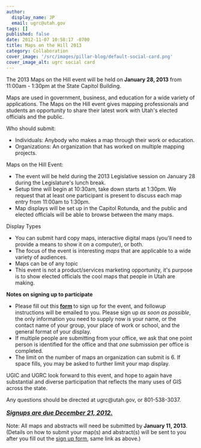 ```yaml
---
author:
  display_name: JP
  email: ugrc@utah.gov
tags: []
published: false
date: 2012-11-07 10:58:17 -0700
title: Maps on the Hill 2013
category: Collaboration
cover_image: '/src/images/pillar-blog/default-social-card.png'
cover_image_alt: ugrc social card
---
```


<p>The 2013 Maps on the Hill event will be held on<strong> January 28, 2013</strong> from 11:00am - 1:30pm at the State Capitol Building.</p>
<p>Maps are used in government, business, and education for a wide variety of applications. The Maps on the Hill event gives mapping professionals and students an opportunity to share their latest work with Utah's elected officials and the public.</p>
<p>Who should submit:</p>
<ul>
<li>Individuals: Anybody who makes a map through their work or education.</li>
<li>Organizations: An organization that has worked on multiple mapping projects.</li>
</ul>
<p>Maps on the Hill Event:</p>
<ul>
<li>The event will be held during the 2013 Legislative session on January 28 during the Legislature's lunch break.</li>
<li>Setup time will begin at 10:30am, take down starts at 1:30pm. We request that at least one participant is present to discuss each map entry from 11:00am to 1:30pm.</li>
<li>Map displays will be set up in the Capitol Rotunda, and the public and elected officials will be able to browse between the many maps.</li>
</ul>
<p>Display Types</p>
<ul>
<li>You can submit hard copy maps, interactive digital maps (you'll need to provide a means to show it on a computer), or both.</li>
<li>The focus of the event is interesting <em>maps</em> that are applicable to a wide variety of audiences.</li>
<li>Maps can be of any topic</li>
<li>This event is not a product/services marketing opportunity, it's purpose is to show elected officials the cool maps that people in Utah are making.</li>
</ul>
<p><strong>Notes on signing up to participate</strong></p>
<ul>
<li>Please fill out this<strong> <a href="https://docs.google.com/a/utah.gov/spreadsheet/viewform?formkey=dDRuMzktTHZkWTNCOGVqTEJDbjZCSUE6MQ#gid=0" target="_blank" rel="noopener">form</a> </strong>to sign up for the event, and followup instructions will be emailed to you. Please sign up <em>as soon as possible</em>, the only information you need to supply now is your name, or the contact name of your group, your place of work or school, and the general format of your display.</li>
<li>If multiple people are submitting from your office, we ask that one point person is identified for the office and that <em>one</em> submission per office is completed.</li>
<li>The limit on the number of maps an organization can submit is 6. If space fills, you may be asked to further limit your map display.</li>
</ul>
<p>UGIC and UGRC look forward to this event, and hope to again have substantial and diverse participation that reflects the many uses of GIS across the state.</p>
<p>Any questions should be directed at  ugrc@utah.gov, or 801-538-3037.</p>
<p style="font-size: 16px;"><a href="https://docs.google.com/a/utah.gov/spreadsheet/viewform?formkey=dDRuMzktTHZkWTNCOGVqTEJDbjZCSUE6MQ#gid=0" target="_blank" rel="noopener"><em><strong>Signups are due December 21, 2012.</strong></em></a></p>
<p>Note: All maps and abstracts will need be submitted by<strong> January 11, 2013</strong>. (Details on how to submit your map(s) and abstract(s) will be sent to you after you fill out the <a href="https://docs.google.com/a/utah.gov/spreadsheet/viewform?formkey=dDRuMzktTHZkWTNCOGVqTEJDbjZCSUE6MQ#gid=0" target="_blank" rel="noopener">sign up form</a>, same link as above.)</p>
